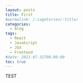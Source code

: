 ```yaml
---
layout: posts
title: First
#permalink: /:cagetories/:title/
categories:
  - blog
tags:
  - React
  - JavaScript
  - JSX
  - Frontend
#date: 2021-07-31T00:00:00
toc: true
---
```


TEST